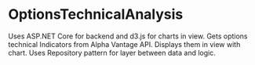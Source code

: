 # OptionsTechnicalAnalysis

Uses ASP.NET Core for backend and d3.js for charts in view.
Gets options technical Indicators from Alpha Vantage API.
Displays them in view with chart.
Uses Repository pattern for layer between data and logic. 
